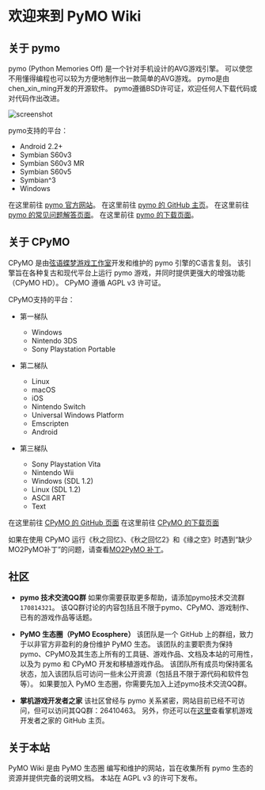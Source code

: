 # 欢迎来到 PyMO Wiki

## 关于 pymo

pymo (Python Memories Off) 是一个针对手机设计的AVG游戏引擎。
可以使您不用懂得编程也可以较为方便地制作出一款简单的AVG游戏。
pymo是由chen_xin_ming开发的开源软件。
pymo遵循BSD许可证，欢迎任何人下载代码或对代码作出改进。

![screenshot](https://www.pymogames.com/images/game_screenshot/MO1_2.png)

pymo支持的平台：

- Android 2.2+
- Symbian S60v3
- Symbian S60v3 MR
- Symbian S60v5
- Symbian^3
- Windows

在这里前往 [pymo 官方网站](https://www.pymogames.com)。
在这里前往 [pymo 的 GitHub 主页](https://github.com/pymo/pymo)。
在这里前往 [pymo 的常见问题解答页面](https://www.pymogames.com/faq.html)。
在这里前往 [pymo 的下载页面](https://www.pymogames.com/install.html)。

## 关于 CPyMO

CPyMO 是由[弦语蝶梦游戏工作室](http://xydm.xyz)开发和维护的 pymo 引擎的C语言复刻。
该引擎旨在各种复古和现代平台上运行 pymo 游戏，并同时提供更强大的增强功能（CPyMO HD）。
CPyMO 遵循 AGPL v3 许可证。

CPyMO支持的平台：

- 第一梯队
  - Windows
  - Nintendo 3DS
  - Sony Playstation Portable

- 第二梯队
  - Linux
  - macOS
  - iOS
  - Nintendo Switch
  - Universal Windows Platform
  - Emscripten
  - Android

- 第三梯队
  - Sony Playstation Vita
  - Nintendo Wii
  - Windows (SDL 1.2)
  - Linux (SDL 1.2)
  - ASCII ART
  - Text

在这里前往 [CPyMO 的 GitHub 页面](https://github.com/Strrationalism/CPyMO)
在这里前往 [CPyMO 的下载页面](https://github.com/Strrationalism/CPyMO/releases)

如果在使用 CPyMO 运行《秋之回忆》、《秋之回忆2》和《缘之空》时遇到“缺少MO2PyMO补丁”的问题，请查看[MO2PyMO 补丁](https://github.com/PyMO-Ecosphere/MO2PyMO)。

## 社区

- **pymo 技术交流QQ群**
    如果你需要获取更多帮助，请添加pymo技术交流群`170814321`。
    该QQ群讨论的内容包括且不限于pymo、CPyMO、游戏制作、已有的游戏作品等话题。

- **PyMO 生态圈（PyMO Ecosphere）**
    该团队是一个 GitHub 上的群组，致力于以非官方非盈利的身份维护 PyMO 生态。
    该团队的主要职责为保持pymo、CPyMO及其生态上所有的工具链、游戏作品、文档及本站的可用性，
    以及为 pymo 和 CPyMO 开发和移植游戏作品。
    该团队所有成员均保持匿名状态，加入该团队后可访问一些未公开资源（包括且不限于源代码和软件包等）。
    如果要加入 PyMO 生态圈，你需要先加入上述pymo技术交流QQ群。

- **掌机游戏开发者之家**
    该社区曾经与 pymo 关系紧密，网站目前已经不可访问，但可以访问其QQ群：26410463。
    另外，你还可以在[这里](https://github.com/yayabo-handheldev)查看掌机游戏开发者之家的 GitHub 主页。

## 关于本站

PyMO Wiki 是由 PyMO 生态圈 编写和维护的网站，旨在收集所有 pymo 生态的资源并提供完备的说明文档。
本站在 AGPL v3 的许可下发布。
